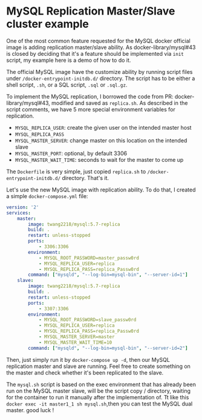 # MySQL Replication Master/Slave cluster example

One of the most common feature requested for the MySQL docker official image is adding replication master/slave ability. As docker-library/mysql#43 is closed by deciding that it's a feature should be implemented via `init` script, my example here is a demo of how to do it.

The official MySQL image have the customize ability by running script files under `/docker-entrypoint-initdb.d/` directory. The script has to be either a shell script, `.sh`, or a SQL script, `.sql` or `.sql.gz`.

To implement the MySQL replication, I borrowed the code from PR: docker-library/mysql#43, modified and saved as `replica.sh`. As described in the script comments, we have 5 more special environment variables for replication.

- `MYSQL_REPLICA_USER`: create the given user on the intended master host
- `MYSQL_REPLICA_PASS`
- `MYSQL_MASTER_SERVER`: change master on this location on the intended slave
- `MYSQL_MASTER_PORT`: optional, by default 3306
- `MYSQL_MASTER_WAIT_TIME`: seconds to wait for the master to come up

The `Dockerfile` is very simple, just copied `replica.sh` to `/docker-entrypoint-initdb.d/` directory. That's it.

Let's use the new MySQL image with replication ability. To do that, I created a simple `docker-compose.yml` file:

```yaml
version: '2'
services:
    master:
        image: twang2218/mysql:5.7-replica
        build: .
        restart: unless-stopped
        ports:
            - 3306:3306
        environment:
            - MYSQL_ROOT_PASSWORD=master_passw0rd
            - MYSQL_REPLICA_USER=replica
            - MYSQL_REPLICA_PASS=replica_Passw0rd
        command: ["mysqld", "--log-bin=mysql-bin", "--server-id=1"]
    slave:
        image: twang2218/mysql:5.7-replica
        build: .
        restart: unless-stopped
        ports:
            - 3307:3306
        environment:
            - MYSQL_ROOT_PASSWORD=slave_passw0rd
            - MYSQL_REPLICA_USER=replica
            - MYSQL_REPLICA_PASS=replica_Passw0rd
            - MYSQL_MASTER_SERVER=master
            - MYSQL_MASTER_WAIT_TIME=10
        command: ["mysqld", "--log-bin=mysql-bin", "--server-id=2"]
```

Then, just simply run it by `docker-compose up -d`, then our MySQL replication master and slave are running. Feel free to create something on the master and check whether it's been replicated to the slave.

The `mysql.sh` script is based on the exec environment that has already been run on the MySQL master slave, will be the script copy / directory, waiting for the container to run it manually after the implementation of.
Tt like this `docker exec -it master1_1 sh mysql.sh`,then you can test the MySQL dual master. good luck !
